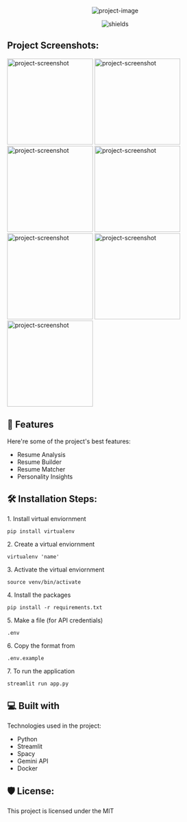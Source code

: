 <p align="center"><img src="https://socialify.git.ci/IshitaG10/Resume_Analyzer/image?description=1&amp;descriptionEditable=A%20tool%20that%20helps%20in%20the%20analysis%20of%20resumes%20improving%20it%20and%20generating%20cover%20letters%20for%20jobs&amp;font=Rokkitt&amp;forks=1&amp;language=1&amp;name=1&amp;pattern=Formal%20Invitation&amp;stargazers=1&amp;theme=Auto" alt="project-image"></p>

<p align="center"><img src="https://img.shields.io/github/commit-activity/m/badges/squint" alt="shields"></p>

<h2>Project Screenshots:</h2>

<img src="https://drive.google.com/file/d/1drwl_iq0nNdfRm4w7dfh6-coLeh-aILe/view?usp=sharing" alt="project-screenshot" width="200" height="200/">

<img src="https://drive.google.com/file/d/1_Hi--SlspZl6jGPeyGrEZ86kbj0j66Jh/view?usp=sharing" alt="project-screenshot" width="200" height="200/">

<img src="https://drive.google.com/file/d/1Ghmzib9-Gk03m7Nn29y0cxOwdbDQs8gp/view?usp=sharing" alt="project-screenshot" width="200" height="200/">

<img src="https://drive.google.com/file/d/1TnqnJmUjbu3PIg9fY-WEmHq2z5G-L7Hs/view?usp=sharing" alt="project-screenshot" width="200" height="200/">

<img src="https://drive.google.com/file/d/1CyNfvzKpQ68hftvdTCE9lJBEBv2X349I/view?usp=sharing" alt="project-screenshot" width="200" height="200/">

<img src="https://drive.google.com/file/d/10qhpPzChLpq8Kh3Ho71UA2MfkZqJ2D1v/view?usp=sharing" alt="project-screenshot" width="200" height="200/">

<img src="https://drive.google.com/file/d/18o5OWHAgf39rKai-439z1oBO3iGMFgew/view?usp=sharing" alt="project-screenshot" width="200" height="200/">

  
  
<h2>🧐 Features</h2>

Here're some of the project's best features:

*   Resume Analysis
*   Resume Builder
*   Resume Matcher
*   Personality Insights

<h2>🛠️ Installation Steps:</h2>

<p>1. Install virtual enviornment</p>

```
pip install virtualenv
```

<p>2. Create a virtual enviornment</p>

```
virtualenv 'name'
```

<p>3. Activate the virtual enviornment</p>

```
source venv/bin/activate
```

<p>4. Install the packages</p>

```
pip install -r requirements.txt
```

<p>5. Make a file (for API credentials)</p>

```
.env
```

<p>6. Copy the format from</p>

```
.env.example
```

<p>7. To run the application</p>

```
streamlit run app.py
```

  
  
<h2>💻 Built with</h2>

Technologies used in the project:

*   Python
*   Streamlit
*   Spacy
*   Gemini API
*   Docker

<h2>🛡️ License:</h2>

This project is licensed under the MIT
